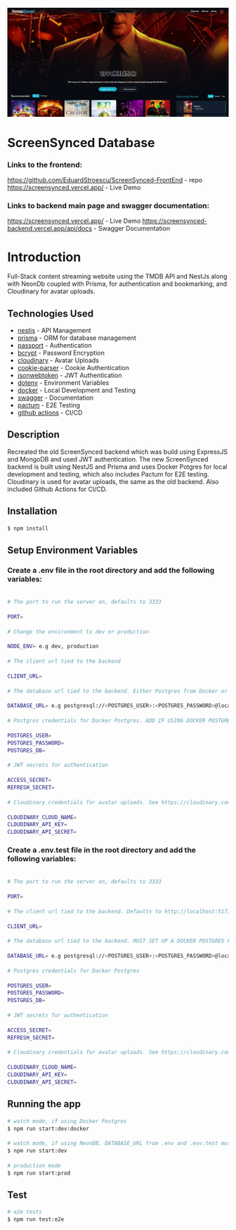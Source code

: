 <p align="center">
  <a href="https://screensynced.vercel.app/" target="blank"><img src="https://raw.githubusercontent.com/EduardStroescu/PubImages/main/WebsiteImages/screenSynced.jpg" alt="ScreenSynced Preview" /></a>
</p>

# ScreenSynced Database

### Links to the frontend:

https://github.com/EduardStroescu/ScreenSynced-FrontEnd - repo
https://screensynced.vercel.app/ - Live Demo

### Links to backend main page and swagger documentation:

https://screensynced.vercel.app/ - Live Demo
https://screensynced-backend.vercel.app/api/docs - Swagger Documentation

# Introduction

Full-Stack content streaming website using the TMDB API and NestJs along with NeonDb coupled with Prisma, for authentication and bookmarking, and Cloudinary for avatar uploads.

## Technologies Used

- [nestjs](https://nestjs.com/) - API Management
- [prisma](https://www.prisma.io/) - ORM for database management
- [passport](https://www.passportjs.org/) - Authentication
- [bcrypt](https://www.npmjs.com/package/bcrypt) - Password Encryption
- [cloudinary](https://github.com/cloudinary/cloudinary_npm) - Avatar Uploads
- [cookie-parser](https://github.com/expressjs/cookie-parser) - Cookie Authentication
- [jsonwebtoken](https://github.com/auth0/node-jsonwebtoken) - JWT Authentication
- [dotenv](https://github.com/motdotla/dotenv) - Environment Variables
- [docker](https://www.docker.com/) - Local Development and Testing
- [swagger](https://swagger.io/) - Documentation
- [pactum](https://www.npmjs.com/package/pactum) - E2E Testing
- [github actions](https://github.com/features/actions) - CI/CD

## Description

Recreated the old ScreenSynced backend which was build using ExpressJS and MongoDB and used JWT authentication. The new ScreenSynced backend is built using NestJS and Prisma and uses Docker Potgres for local development and testing, which also includes Pactum for E2E testing. Cloudinary is used for avatar uploads, the same as the old backend. Also included Github Actions for CI/CD.

## Installation

```bash
$ npm install
```

## Setup Environment Variables

### Create a .env file in the root directory and add the following variables:

```bash

# The port to run the server on, defaults to 3333

PORT=

# Change the environment to dev or production

NODE_ENV= e.g dev, production

# The client url tied to the backend

CLIENT_URL=

# The database url tied to the backend. Either Postgres from Docker or a local Postgres instance or NeonDB

DATABASE_URL= e.g postgresql://<POSTGRES_USER>:<POSTGRES_PASSWORD>@localhost:5434/<POSTGRES_DB>?schema=public

# Postgres credentials for Docker Postgres. ADD IF USING DOCKER POSTGRES FOR LOCAL DEVELOPMENT.

POSTGRES_USER=
POSTGRES_PASSWORD=
POSTGRES_DB=

# JWT secrets for authentication

ACCESS_SECRET=
REFRESH_SECRET=

# Cloudinary credentials for avatar uploads. See https://cloudinary.com/.

CLOUDINARY_CLOUD_NAME=
CLOUDINARY_API_KEY=
CLOUDINARY_API_SECRET=
```

### Create a .env.test file in the root directory and add the following variables:

```bash

# The port to run the server on, defaults to 3333

PORT=

# The client url tied to the backend. Defaults to http://localhost:5173 for Vite.

CLIENT_URL=

# The database url tied to the backend. MUST SET UP A DOCKER POSTGRES FOR TESTING PURPOSES LOCALLY AND FOR GITHUB ACTIONS TO PASS.

DATABASE_URL= e.g postgresql://<POSTGRES_USER>:<POSTGRES_PASSWORD>@localhost:5435/<POSTGRES_DB>?schema=public

# Postgres credentials for Docker Postgres

POSTGRES_USER=
POSTGRES_PASSWORD=
POSTGRES_DB=

# JWT secrets for authentication

ACCESS_SECRET=
REFRESH_SECRET=

# Cloudinary credentials for avatar uploads. See https://cloudinary.com/.

CLOUDINARY_CLOUD_NAME=
CLOUDINARY_API_KEY=
CLOUDINARY_API_SECRET=
```

## Running the app

```bash
# watch mode, if using Docker Postgres
$ npm run start:dev:docker

# watch mode, if using NeonDB. DATABASE_URL from .env and .env.test must be set to NeonDB credentials.
$ npm run start:dev

# production mode
$ npm run start:prod
```

## Test

```bash
# e2e tests
$ npm run test:e2e
```
